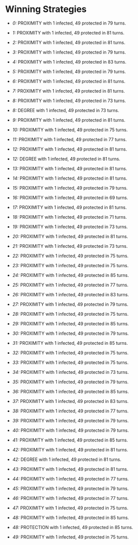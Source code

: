 # Winning Strategies

* _0:_ PROXIMITY with 1 infected, 49 protected in 79 turns.


* _1:_ PROXIMITY with 1 infected, 49 protected in 81 turns.


* _2:_ PROXIMITY with 1 infected, 49 protected in 81 turns.


* _3:_ PROXIMITY with 1 infected, 49 protected in 79 turns.


* _4:_ PROXIMITY with 1 infected, 49 protected in 83 turns.


* _5:_ PROXIMITY with 1 infected, 49 protected in 79 turns.


* _6:_ PROXIMITY with 1 infected, 49 protected in 81 turns.


* _7:_ PROXIMITY with 1 infected, 49 protected in 81 turns.


* _8:_ PROXIMITY with 1 infected, 49 protected in 73 turns.


* _8:_ DEGREE with 1 infected, 49 protected in 73 turns.


* _9:_ PROXIMITY with 1 infected, 49 protected in 81 turns.


* _10:_ PROXIMITY with 1 infected, 49 protected in 75 turns.


* _11:_ PROXIMITY with 1 infected, 49 protected in 77 turns.


* _12:_ PROXIMITY with 1 infected, 49 protected in 81 turns.


* _12:_ DEGREE with 1 infected, 49 protected in 81 turns.


* _13:_ PROXIMITY with 1 infected, 49 protected in 81 turns.


* _14:_ PROXIMITY with 1 infected, 49 protected in 81 turns.


* _15:_ PROXIMITY with 1 infected, 49 protected in 79 turns.


* _16:_ PROXIMITY with 1 infected, 49 protected in 69 turns.


* _17:_ PROXIMITY with 1 infected, 49 protected in 81 turns.


* _18:_ PROXIMITY with 1 infected, 49 protected in 71 turns.


* _19:_ PROXIMITY with 1 infected, 49 protected in 73 turns.


* _20:_ PROXIMITY with 1 infected, 49 protected in 81 turns.


* _21:_ PROXIMITY with 1 infected, 49 protected in 73 turns.


* _22:_ PROXIMITY with 1 infected, 49 protected in 75 turns.


* _23:_ PROXIMITY with 1 infected, 49 protected in 75 turns.


* _24:_ PROXIMITY with 1 infected, 49 protected in 85 turns.


* _25:_ PROXIMITY with 1 infected, 49 protected in 77 turns.


* _26:_ PROXIMITY with 1 infected, 49 protected in 83 turns.


* _27:_ PROXIMITY with 1 infected, 49 protected in 79 turns.


* _28:_ PROXIMITY with 1 infected, 49 protected in 75 turns.


* _29:_ PROXIMITY with 1 infected, 49 protected in 85 turns.


* _30:_ PROXIMITY with 1 infected, 49 protected in 79 turns.


* _31:_ PROXIMITY with 1 infected, 49 protected in 85 turns.


* _32:_ PROXIMITY with 1 infected, 49 protected in 75 turns.


* _33:_ PROXIMITY with 1 infected, 49 protected in 75 turns.


* _34:_ PROXIMITY with 1 infected, 49 protected in 73 turns.


* _35:_ PROXIMITY with 1 infected, 49 protected in 79 turns.


* _36:_ PROXIMITY with 1 infected, 49 protected in 85 turns.


* _37:_ PROXIMITY with 1 infected, 49 protected in 83 turns.


* _38:_ PROXIMITY with 1 infected, 49 protected in 77 turns.


* _39:_ PROXIMITY with 1 infected, 49 protected in 79 turns.


* _40:_ PROXIMITY with 1 infected, 49 protected in 79 turns.


* _41:_ PROXIMITY with 1 infected, 49 protected in 85 turns.


* _42:_ PROXIMITY with 1 infected, 49 protected in 81 turns.


* _42:_ DEGREE with 1 infected, 49 protected in 81 turns.


* _43:_ PROXIMITY with 1 infected, 49 protected in 81 turns.


* _44:_ PROXIMITY with 1 infected, 49 protected in 77 turns.


* _45:_ PROXIMITY with 1 infected, 49 protected in 79 turns.


* _46:_ PROXIMITY with 1 infected, 49 protected in 77 turns.


* _47:_ PROXIMITY with 1 infected, 49 protected in 75 turns.


* _48:_ PROXIMITY with 1 infected, 49 protected in 85 turns.


* _48:_ PROTECTION with 1 infected, 49 protected in 85 turns.


* _49:_ PROXIMITY with 1 infected, 49 protected in 75 turns.


